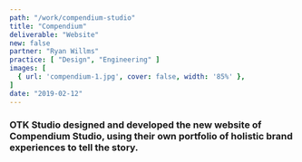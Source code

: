 ```yaml
---
path: "/work/compendium-studio"
title: "Compendium"
deliverable: "Website"
new: false
partner: "Ryan Willms"
practice: [ "Design", "Engineering" ]
images: [ 
  { url: 'compendium-1.jpg', cover: false, width: '85%' },
]
date: "2019-02-12"
---
```


### OTK Studio designed and developed the new website of Compendium Studio, using their own portfolio of holistic brand experiences to tell the story.
